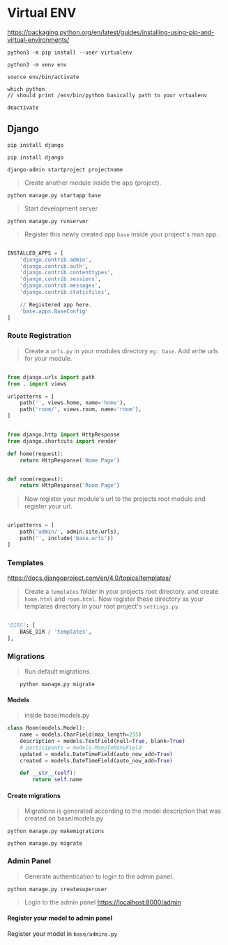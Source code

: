 # Virtual ENV

<https://packaging.python.org/en/latest/guides/installing-using-pip-and-virtual-environments/>

```terminal
python3 -m pip install --user virtualenv
```

```terminal
python3 -m venv env
```

```terminal
source env/bin/activate
```

```terminal
which python
// should print /env/bin/python basically path to your vrtualenv
```

```terminal
deactivate
````

## Django

```terminal
pip install django
```

```terminal
pip install django
```

```terminal
django-admin startproject projectname
```

> Create another module inside the app (project).

```terminal
python manage.py startapp base
```

> Start development server.

```terminal
python manage.py runserver
```

> Register this newly created app `base` inside your project's man app.

```settings.py

INSTALLED_APPS = [
    'django.contrib.admin',
    'django.contrib.auth',
    'django.contrib.contenttypes',
    'django.contrib.sessions',
    'django.contrib.messages',
    'django.contrib.staticfiles',

    // Registered app here.
    'base.apps.BaseConfig'
]

```

### Route Registration

> Create a `urls.py` in your modules directory `eg: base`. Add write urls for your module.

```python

from django.urls import path
from . import views

urlpatterns = [
    path('', views.home, name='home'),
    path('room/', views.room, name='room'),
]

```

```python

from django.http import HttpResponse
from django.shortcuts import render

def home(request):
    return HttpResponse('Home Page')


def room(request):
    return HttpResponse('Room Page')

```

> Now register your module's url to the projects root module and register your url.

```python

urlpatterns = [
    path('admin/', admin.site.urls),
    path('', include('base.urls'))
]

```

### Templates

<https://docs.djangoproject.com/en/4.0/topics/templates/>

> Create a `templates` folder in your projects root directory. and create `home.html` and `room.html`. Now register these directory as your templates directory in your root project's `settings.py`.

```python

'DIRS': [
    BASE_DIR / 'templates',
],

```

### Migrations

> Run default migrations.

```terminal
    python manage.py migrate
```

#### Models

> inside base/models.py

```models.py
class Room(models.Model):
    name = models.CharField(max_length=255)
    description = models.TextField(null=True, blank=True)
    # participants = models.ManyToManyField
    updated = models.DateTimeField(auto_now_add=True)
    created = models.DateTimeField(auto_now_add=True)

    def __str__(self):
        return self.name
```

#### Create migrations

> Migrations is generated according to the model description that was created on base/models.py

```terminal.
python manage.py makemigrations
```

```terminal
python manage.py migrate
```

### Admin Panel

> Generate authentication to login to the admin panel.

```terminal
python manage.py createsuperuser
```

> Login to the admin panel <https://localhost:8000/admin>

#### Register your model to admin panel

Register your model in `base/admins.py`

```python

```
